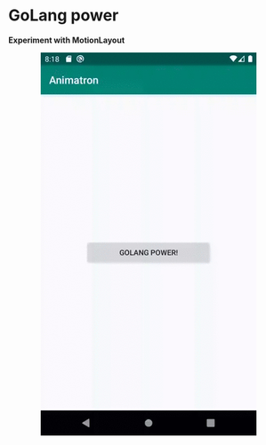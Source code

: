 # GoLang power #

**Experiment with MotionLayout**

<p align="center">
<img src="https://github.com/i-redbyte/Animatron/blob/master/info/gifs/golang_power.gif" alt="GO POWER!">
</p>
